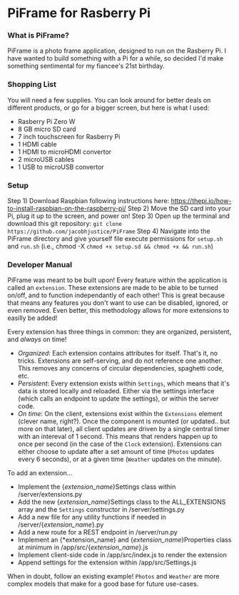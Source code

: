 # PiFrame for Rasberry Pi
### What is PiFrame?
PiFrame is a photo frame application, designed to run on the Rasberry Pi. I have wanted to build something with a Pi for a while, so decided I'd make something sentimental for my fiancee's 21st birthday.

### Shopping List
You will need a few supplies. You can look around for better deals on different products, or go for a bigger screen, but here is what I used:
- Rasberry Pi Zero W
- 8 GB micro SD card 
- 7 inch touchscreen for Rasberry Pi
- 1 HDMI cable
- 1 HDMI to microHDMI convertor
- 2 microUSB cables
- 1 USB to microUSB convertor

### Setup
Step 1) Download Raspbian following instructions here: https://thepi.io/how-to-install-raspbian-on-the-raspberry-pi/
Step 2) Move the SD card into your Pi, plug it up to the screen, and power on!
Step 3) Open up the terminal and download this git repository: `git clone https://github.com/jacobhjustice/PiFrame`
Step 4) Navigate into the PiFrame directory and give yourself file execute permissions for `setup.sh` and `run.sh` (i.e., chmod -X `chmod +x setup.sd && chmod +x && run.sh`)


### Developer Manual
PiFrame was meant to be built upon!
Every feature within the application is called an `extension`. These extensions are made to be able to be turned on/off, and to function independantly of each other! This is great because that means any features you don't want to use can be disabled, ignored, or even removed. Even better, this methodology allows for more extensions to easilly be added! 

Every extension has three things in common: they are organized, persistent, and *always* on time! 
- *Organized*: Each extension contains attributes for itself. That's it, no tricks. Extensions are self-serving, and do not reference one another. This removes any concerns of circular dependencies, spaghetti code, etc.
- *Persistent*: Every extension exists within `Settings`, which means that it's data is stored locally and reloaded. Either via the settings interface (which calls an endpoint to update the settings), or within the server code.
- *On time*: On the client, extensions exist within the `Extensions` element (clever name, right?). Once the component is mounted (or updated.. but more on that later), all client updates are driven by a single central timer with an intereval of 1 second. This means that renders happen up to once per second (in the case of the `Clock` extension). Extensions can either choose to update after a set amount of time (`Photos` updates every 6 seconds), or at a given time (`Weather` updates on the minute).

To add an extension...
- Implement the {*extension_name*}Settings class within /server/extensions.py
- Add the new {*extension_name*}Settings class to the ALL_EXTENSIONS array and the `Settings` constructor in /server/settings.py 
- Add a new file for any utility functions if needed in /server/{*extension_name*}.py
- Add a new route for a REST endpoint in /server/run.py
- Implement an {*extension_name} and {*extension_name*}Properties class at minimum in /app/src/{*extension_name*}.js
- Implement client-side code in /app/src/index.js to render the extension
- Append settings for the extension within /app/src/Settings.js

When in doubt, follow an existing example! `Photos` and `Weather` are more complex models that make for a good base for future use-cases.

### 